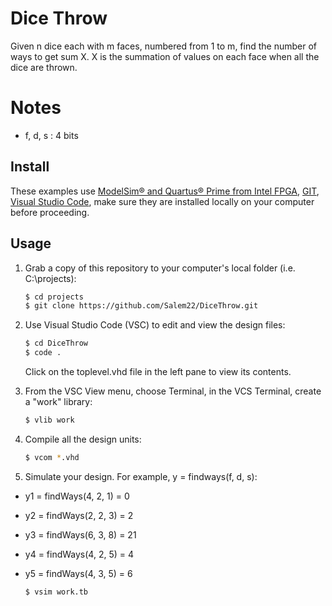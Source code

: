 # Dice Throw

Given n dice each with m faces, numbered from 1 to m, find the number of ways to get sum X. X is the summation of values on each face when all the dice are thrown.


# Notes
- f, d, s : 4 bits

## Install

These examples use [ModelSim&reg; and Quartus&reg; Prime from Intel FPGA](http://fpgasoftware.intel.com/?edition=lite), [GIT](https://git-scm.com/download/win), [Visual Studio Code](https://code.visualstudio.com/download), make sure they are installed locally on your computer before proceeding.

## Usage

1. Grab a copy of this repository to your computer's local folder (i.e. C:\projects):

    ```sh
    $ cd projects
    $ git clone https://github.com/Salem22/DiceThrow.git
    ```
2. Use Visual Studio Code (VSC) to edit and view the design files:

    ```sh
    $ cd DiceThrow
    $ code .
    ```
    Click on the toplevel.vhd file in the left pane to view its contents.
    
3. From the VSC View menu, choose Terminal, in the VCS Terminal, create a "work" library:

    ```sh
    $ vlib work
    ```
    
4. Compile all the design units:

    ```sh
    $ vcom *.vhd
    ```
    
5. Simulate your design. For example, y = findways(f, d, s):
- y1 = findWays(4, 2, 1) = 0
- y2 = findWays(2, 2, 3) = 2
- y3 = findWays(6, 3, 8) = 21
- y4 = findWays(4, 2, 5) = 4
- y5 = findWays(4, 3, 5) = 6

    ```sh
    $ vsim work.tb
    ```
